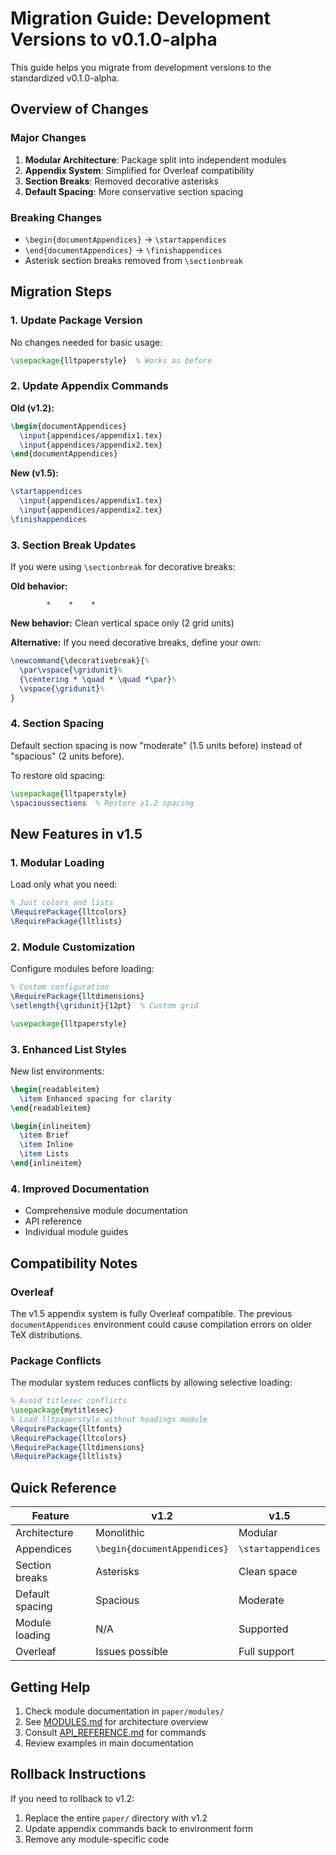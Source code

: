 # Migration Guide: Development Versions to v0.1.0-alpha

This guide helps you migrate from development versions to the standardized v0.1.0-alpha.

## Overview of Changes

### Major Changes
1. **Modular Architecture**: Package split into independent modules
2. **Appendix System**: Simplified for Overleaf compatibility
3. **Section Breaks**: Removed decorative asterisks
4. **Default Spacing**: More conservative section spacing

### Breaking Changes
- `\begin{documentAppendices}` → `\startappendices`
- `\end{documentAppendices}` → `\finishappendices`
- Asterisk section breaks removed from `\sectionbreak`

## Migration Steps

### 1. Update Package Version

No changes needed for basic usage:
```latex
\usepackage{lltpaperstyle}  % Works as before
```

### 2. Update Appendix Commands

**Old (v1.2):**
```latex
\begin{documentAppendices}
  \input{appendices/appendix1.tex}
  \input{appendices/appendix2.tex}
\end{documentAppendices}
```

**New (v1.5):**
```latex
\startappendices
  \input{appendices/appendix1.tex}
  \input{appendices/appendix2.tex}
\finishappendices
```

### 3. Section Break Updates

If you were using `\sectionbreak` for decorative breaks:

**Old behavior:**
```
        *    *    *
```

**New behavior:**
Clean vertical space only (2 grid units)

**Alternative:** If you need decorative breaks, define your own:
```latex
\newcommand{\decorativebreak}{%
  \par\vspace{\gridunit}%
  {\centering * \quad * \quad *\par}%
  \vspace{\gridunit}%
}
```

### 4. Section Spacing

Default section spacing is now "moderate" (1.5 units before) instead of "spacious" (2 units before).

To restore old spacing:
```latex
\usepackage{lltpaperstyle}
\spacioussections  % Restore v1.2 spacing
```

## New Features in v1.5

### 1. Modular Loading

Load only what you need:
```latex
% Just colors and lists
\RequirePackage{lltcolors}
\RequirePackage{lltlists}
```

### 2. Module Customization

Configure modules before loading:
```latex
% Custom configuration
\RequirePackage{lltdimensions}
\setlength{\gridunit}{12pt}  % Custom grid

\usepackage{lltpaperstyle}
```

### 3. Enhanced List Styles

New list environments:
```latex
\begin{readableitem}
  \item Enhanced spacing for clarity
\end{readableitem}

\begin{inlineitem}
  \item Brief
  \item Inline
  \item Lists
\end{inlineitem}
```

### 4. Improved Documentation

- Comprehensive module documentation
- API reference
- Individual module guides

## Compatibility Notes

### Overleaf
The v1.5 appendix system is fully Overleaf compatible. The previous `documentAppendices` environment could cause compilation errors on older TeX distributions.

### Package Conflicts
The modular system reduces conflicts by allowing selective loading:
```latex
% Avoid titlesec conflicts
\usepackage{mytitlesec}
% Load lltpaperstyle without headings module
\RequirePackage{lltfonts}
\RequirePackage{lltcolors}
\RequirePackage{lltdimensions}
\RequirePackage{lltlists}
```

## Quick Reference

| Feature | v1.2 | v1.5 |
|---------|------|------|
| Architecture | Monolithic | Modular |
| Appendices | `\begin{documentAppendices}` | `\startappendices` |
| Section breaks | Asterisks | Clean space |
| Default spacing | Spacious | Moderate |
| Module loading | N/A | Supported |
| Overleaf | Issues possible | Full support |

## Getting Help

1. Check module documentation in `paper/modules/`
2. See [MODULES.md](MODULES.md) for architecture overview
3. Consult [API_REFERENCE.md](API_REFERENCE.md) for commands
4. Review examples in main documentation

## Rollback Instructions

If you need to rollback to v1.2:
1. Replace the entire `paper/` directory with v1.2
2. Update appendix commands back to environment form
3. Remove any module-specific code